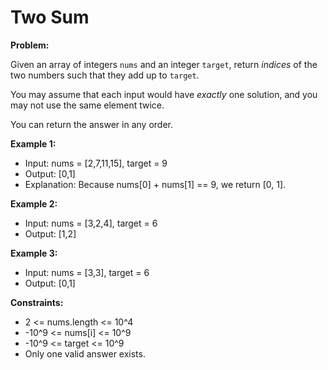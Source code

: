# Two Sum

**Problem:**

Given an array of integers `nums` and an integer `target`, return *indices* of the two numbers such that they add up to `target`.

You may assume that each input would have *exactly* one solution, and you may not use the same element twice.

You can return the answer in any order.

**Example 1:**

* Input: nums = [2,7,11,15], target = 9
* Output: [0,1]
* Explanation: Because nums[0] + nums[1] == 9, we return [0, 1].

**Example 2:**

* Input: nums = [3,2,4], target = 6
* Output: [1,2]

**Example 3:**

* Input: nums = [3,3], target = 6
* Output: [0,1]

**Constraints:**

* 2 <= nums.length <= 10^4
* -10^9 <= nums[i] <= 10^9
* -10^9 <= target <= 10^9
* Only one valid answer exists.
